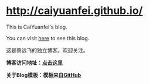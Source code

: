 # http://caiyuanfei.github.io/

This is CaiYuanfei's blog. 

You can visit [here](http://caiyuanfei.github.io/) to see this blog.

这是蔡远飞的独立博客。欢迎关注。

**博客访问地址：[点击这里](http://gaohaoyang.github.io)**

**关于Blog模板：模板来自[GitHub](https://github.com/Gaohaoyang/gaohaoyang.github.io)**




